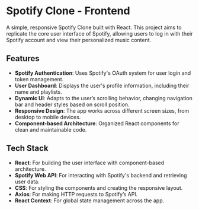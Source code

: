 # Spotify Clone - Frontend

A simple, responsive Spotify Clone built with React. This project aims to replicate the core user interface of Spotify, allowing users to log in with their Spotify account and view their personalized music content.

## Features

- **Spotify Authentication**: Uses Spotify's OAuth system for user login and token management.
- **User Dashboard**: Displays the user's profile information, including their name and playlists.
- **Dynamic UI**: Adapts to the user’s scrolling behavior, changing navigation bar and header styles based on scroll position.
- **Responsive Design**: The app works across different screen sizes, from desktop to mobile devices.
- **Component-based Architecture**: Organized React components for clean and maintainable code.

## Tech Stack

- **React**: For building the user interface with component-based architecture.
- **Spotify Web API**: For interacting with Spotify's backend and retrieving user data.
- **CSS**: For styling the components and creating the responsive layout.
- **Axios**: For making HTTP requests to Spotify’s API.
- **React Context**: For global state management across the app.
